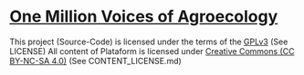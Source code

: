 # [One Million Voices of Agroecology](https://onemillionvoices.agroecologymap.org/)

This project (Source-Code) is licensed under the terms of the [GPLv3](https://www.gnu.org/licenses/gpl-3.0.en.html) (See LICENSE)
All content of Plataform is licensed under [Creative Commons (CC BY-NC-SA 4.0)](https://creativecommons.org/licenses/by-nc-sa/4.0/) (See CONTENT_LICENSE.md)

